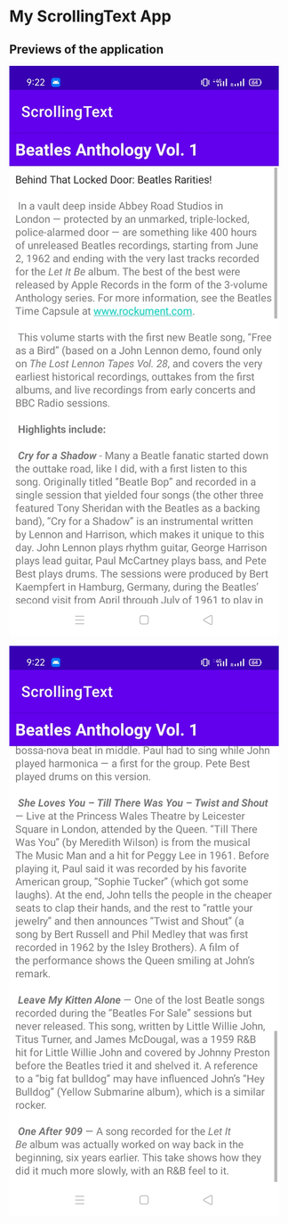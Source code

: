 # My ScrollingText App


## Previews of the application

![](https://github.com/alein249/ScrollingText/blob/master/app/src/main/res/drawable/scrolltext1.jpg)

![](https://github.com/alein249/ScrollingText/blob/master/app/src/main/res/drawable/scrolltext2.jpg)
